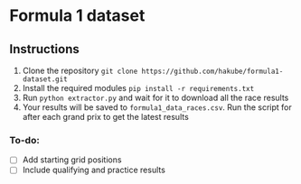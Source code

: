 # Formula 1 dataset

## Instructions

1. Clone the repository `git clone https://github.com/hakube/formula1-dataset.git`
2. Install the required modules `pip install -r requirements.txt`
3. Run `python extractor.py` and wait for it to download all the race results
4. Your results will be saved to `formula1_data_races.csv`. Run the script for after each grand prix to get the latest results


### To-do:
- [ ] Add starting grid positions
- [ ] Include qualifying and practice results
